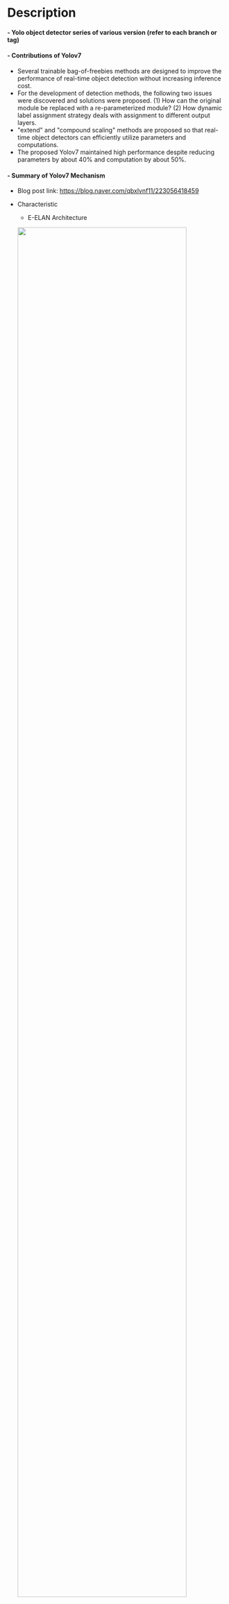 Description
=============

#### - Yolo object detector series of various version (refer to each branch or tag)

#### - Contributions of Yolov7
  - Several trainable bag-of-freebies methods are designed to improve the performance of real-time object detection without increasing inference cost.
  - For the development of detection methods, the following two issues were discovered and solutions were proposed. (1) How can the original module be replaced with a re-parameterized module? (2) How dynamic label assignment strategy deals with assignment to different output layers.
  - "extend" and "compound scaling" methods are proposed so that real-time object detectors can efficiently utilize parameters and computations.
  - The proposed Yolov7 maintained high performance despite reducing parameters by about 40% and computation by about 50%.

#### - Summary of Yolov7 Mechanism
  - Blog post link: https://blog.naver.com/qbxlvnf11/223056418459
  - Characteristic
    - E-ELAN Architecture

    <img src="https://user-images.githubusercontent.com/52263269/228470825-01baf4f0-c06f-480b-8e64-003f99ab17f4.png" width="90%"></img>

    - Model Scaling for Concatenation-Based Model Architecture

    <img src="https://user-images.githubusercontent.com/52263269/228469230-30ff0446-7d33-4cb8-8511-7a466a16b890.png" width="90%"></img>

    - Planned re-parameterized convolution

    <img src="https://user-images.githubusercontent.com/52263269/228472239-500dc738-de9d-433a-a554-d723326d7794.png" width="50%"></img>

    - Coarse for auxiliary and fine for lead loss

    <img src="https://user-images.githubusercontent.com/52263269/228472541-7494916c-7743-4c5a-888e-aebcb4bfb99c.png" width="90%"></img>


Contents
=============

#### - Modify Yolov7 code in [Yolov7 official repository](https://github.com/WongKinYiu/yolov7) to make object detector optimize for human detection (jointly learning of CrowdHuman, Safety Helmet Dataset)

#### - Yolov7 Train/Fine-tune/Validate/Inference
  - Train & Fine-tune Yolov7 model
    - Fine-tune with custom human detection dataset: jointly learning of CrowdHuman, Safety Helmet Dataset (refet to cache_labels method in '/utils/dataset.py')
    - Caution! OTA (Optimal Transport Assignment for Object Detection) loss likeyly to cause GPU memory overflow when maximum length of label is very long (e.g. 782 in CrowdHuman)
    - This problem can be addressed by modifying the parameters of the configuration file to limit the maximum length of label or not use OTA loss.
      - Limiting the maximum length of label: e.g. set 'cut_max_len' parameter as 200 in human_custom.yaml
      - Not use OTA loss: e.g. set 'loss_ota' parameter as 1 in hyp.scratch.human_custom.yaml

  - Test & Inference Yolov7 model
    - Test: Confusion Matrix, F1/PR/P/R Curve etc.
    - Inference: Detect objects in image
    
  <img src="https://user-images.githubusercontent.com/52263269/228701002-7795546e-caa8-4667-9409-a1ec6e161a58.jpg" width="45%"></img> 
  <img src="https://user-images.githubusercontent.com/52263269/228700447-7c625fa1-09ba-4982-a233-c0631c31d25b.jpg" width="45%"></img>

  <img src="https://user-images.githubusercontent.com/52263269/228702551-36043d61-931d-4322-ac20-112d7f6cf3ad.jpg" width="45%"></img> 
  <img src="https://user-images.githubusercontent.com/52263269/228702485-8784d840-e686-4492-9c08-a7207500ced3.jpg" width="45%"></img>

#### - Convert & Inference Yolov7 TensorRT Engine
- Convert Yolov7 Pytorch weigths to TensorRT engine: FP16, INT8 calibration
- Faster inference of Yolov7 TensorRT engine

#### - Config files
- Build config for joint learning of two human dataset


Structures of Project Folders
=============

```
${CODE_ROOT}
            |   |-- train.py
            |   |-- ...
${DATA_ROOT}
            |   |-- train_total_data_path_list.txt    
            |   |-- valid_total_data_path_list.txt
            |   |-- CrowdHuman
            |   |   |   |-- CrowdHuman_train01
            |   |   |   |-- CrowdHuman_train02
            |   |   |   |-- CrowdHuman_train03
            |   |   |   |-- CrowdHuman_val
            |   |   |   |-- CrowdHuman_test
            |   |   |   |-- annotation_train.odgt
            |   |   |   |-- annotation_val.odgt
            |   |-- Safety_Helmet_Detection_with_Extended_Labels
            |   |   |   |-- Images
            |   |   |   |-- Annotations
```


Custom Human Detection Dataset
=============

#### - Path of data_path_list.txt
  - Train: './data/train_total_data_path_list.txt'
  - Valid: './data/valid_total_data_path_list.txt'

#### - Crowd Human Dataset

https://www.crowdhuman.org/

https://www.crowdhuman.org/download.html

#### - Safety Helmet detection with Extended Labels (SHEL) Dataset

https://data.mendeley.com/datasets/9rcv8mm682/2


Download Weights & TensorRT Engine
=============

#### - Download COCO pretrained weights of Yolov7

https://github.com/WongKinYiu/yolov7

#### - Download fine-tuned weights and TensorRT engine of Yolov7
  - Password: 1234
  
http://naver.me/5bdUjMvg


Docker Environments
=============

#### - Pull docker environment

```
docker pull qbxlvnf11docker/yolov7_tensorrt
```

#### - Run docker environment

```
nvidia-docker run -it --gpus all --name yolov7_tensorrt --shm-size=64G -p 8844:8844 -e GRANT_SUDO=yes --user root -v {data_folder}:/workspace/data -v {yolov7_folder}:/workspace/yolov7 -w /workspace/yolov7 qbxlvnf11docker/yolov7_tensorrt bash
```


How to use
=============

#### - Train Yolov7: Pre-Train or Fine-Tuning
  - COCO pretrained: P5 & P6

  ```
  python train.py --workers 8 --device 0 --batch-size 16 --data data/coco_custom.yaml --img 640 640 --cfg cfg/training/yolov7.yaml --weights '' --name yolov7-coco-custom --hyp data/hyp.scratch.custom.yaml --epochs 300
  ```
  
  ```
  python train_aux.py --workers 8 --device 0 --batch-size 8 --data data/coco_custom.yaml --img 640 640 --cfg cfg/training/yolov7-w6.yaml --weights '' --name yolov7-w6-coco-custom --hyp data/hyp.scratch.custom.yaml --epochs 300
  ```

  - COCO pretrained + Custom Human Detection Dataset Fine-Tune: P5 & P6

  ```
  python train.py --workers 8 --device 0 --batch-size 16 --data data/human_custom.yaml --img 640 640 --cfg cfg/training/yolov7-custom.yaml --weights ./weights/yolov7.pt --name yolov7-human-custom --hyp data/hyp.scratch.human_custom.yaml --epochs 100
  ```

  ```
  python train_aux.py --workers 8 --device 0 --batch-size 2 --data data/human_w6_custom.yaml --img 640 640 --cfg cfg/training/yolov7-w6-custom.yaml --weights ./weights/yolov7-w6.pt --name yolov7-w6-human-custom --hyp data/hyp.scratch.human_custom.yaml --epochs 100
  ```

#### - Test Yolov7: Confusion Matrix, F1/PR/P/R Curve etc.
  - COCO pretrained Weights

  ```
  python test.py --data data/coco_custom.yaml --img 640 --batch 16 --conf 0.001 --iou 0.65 --device 0 --weights ./weights/yolov7.pt --name yolov7_coco_val --no-trace
  ```
  
  - COCO pretrained + Custom Human Detection Dataset Fine-Tune Weights

  ```
  python test.py --data data/human_custom.yaml --img 640 --batch 16 --conf 0.001 --iou 0.65 --device 0 --weights ./weights/yolov7_human.pt --name yolov7_human_val --no-trace
  ```

#### - Building Yolov7 ONNX
  - For inference: add '--max-wh 640'
  - COCO pretrained Weights

  ```
  python export_onnx.py --weights ./weights/yolov7.pt --grid --end2end --simplify --topk-all 100 --iou-thres 0.65 --conf-thres 0.35 --img-size 640 640
  ```
  
  - COCO pretrained + Custom Human Detection Dataset Fine-Tune Weights

  ```
  python export_onnx.py --weights ./weights/yolov7_human.pt --grid --end2end --simplify --topk-all 100 --iou-thres 0.65 --conf-thres 0.35 --img-size 640 640
  ```

#### - Building Yolov7 FP16 TensorRT Engines (ONNX to TensorRT)
  - Clone tensorrt-python reposit
  
  ```
  git clone https://github.com/Linaom1214/tensorrt-python.git
  ```
  
  - COCO pretrained ONNX

  ```
  python ./tensorrt-python/export_trt.py -o ./weights/yolov7.onnx -e ./weights/yolov7_FP16.trt -p fp16
  ```
  
  - COCO pretrained + Custom Human Detection Dataset Fine-Tune ONNX
  
  ```
  python ./tensorrt-python/export_trt.py -o ./weights/yolov7_human.onnx -e ./weights/yolov7_human_FP16.trt -p fp16
  ```

#### - Building Yolov7 INT8 Calibration TensorRT Engines (ONNX to TensorRT)
  - Clone tensorrt-python reposit
  
  ```
  git clone https://github.com/Linaom1214/tensorrt-python.git
  ```
  
  - COCO pretrained ONNX

  ```
  python ./tensorrt-python/export_trt.py -o ./weights/yolov7.onnx -e ./weights/yolov7_INT8.trt -p int8 --calib_input ./samples/images --calib_cache ./weights/calibration.cache
  ```
  
  - COCO pretrained + Custom Human Detection Dataset Fine-Tune ONNX
  
  ```
  python ./tensorrt-python/export_trt.py -o ./weights/yolov7_human.onnx -e ./weights/yolov7_human_INT8.trt -p int8 --calib_input ./samples/images --calib_cache ./weights/calibration.cache
  ```

#### - Pytorch Inference: detecting object with pretrained Yolov7
  - COCO pretrained Weights

  ```
  python detect.py --weights ./weights/yolov7.pt --conf 0.25 --img-size 640 --source samples/images/horses.jpg --no-trace
  ```
  
  - COCO pretrained + Custom Human Detection Dataset Fine-Tune Weights
  
  ```
  python detect.py --weights ./weights/yolov7_human.pt --conf 0.4 --img-size 640 --source samples/images/1066405,2bfbf000c47880b7.jpg --no-trace
  ```

#### - ONNX Inference: detecting object with Yolov7 ONNX
  - COCO pretrained ONNX
  
  ```
  python detect.py --onnx-inf --onnx-path ./weights/yolov7.onnx --weights ./weights/yolov7.pt --conf 0.25 --img-size 640 --source samples/images/horses.jpg --no-trace
  ```

  - COCO pretrained + Custom Human Detection Dataset Fine-Tune ONNX

  ```
  python detect.py --onnx-inf --onnx-path ./weights/yolov7_human.onnx --weights ./weights/yolov7_human.pt --conf 0.4 --img-size 640 --source samples/images/1066405,2bfbf000c47880b7.jpg --no-trace
  ```

#### - FP16 TRT Inference: detecting object with Yolov7 FP16 TensorRT engine
  - COCO pretrained TRT
  
  ```
  python detect.py --trt-inf --trt-engine-path ./weights/yolov7_FP16.trt --weights ./weights/yolov7.pt --conf 0.25 --img-size 640 --source samples/images/horses.jpg --no-trace
  ```

  - COCO pretrained + Custom Human Detection Dataset Fine-Tune TRT

  ```
  python detect.py --trt-inf --trt-engine-path ./weights/yolov7_human_FP16.trt --weights ./weights/yolov7_human.pt --conf 0.25 --img-size 640 --source samples/images/1066405,2bfbf000c47880b7.jpg --no-trace
  ```

#### - INT8 TRT Inference: detecting object with Yolov7 INT8 Calibration TensorRT engine
  - COCO pretrained TRT
  
  ```
  python detect.py --trt-inf --trt-engine-path ./weights/yolov7_INT8.trt --weights ./weights/yolov7.pt --conf 0.25 --img-size 640 --source samples/images/horses.jpg --no-trace
  ```

  - COCO pretrained + Custom Human Detection Dataset Fine-Tune TRT

  ```
  python detect.py --trt-inf --trt-engine-path ./weights/yolov7_human_INT8.trt --weights ./weights/yolov7_human.pt --conf 0.25 --img-size 640 --source samples/images/1066405,2bfbf000c47880b7.jpg --no-trace
  ```


References
=============

#### - Yolov7 paper
```
@article{Yolov7,
  title={YOLOv7: Trainable bag-of-freebies sets new state-of-the-art for real-time object detectors},
  author={Chien-Yao Wang, Alexey Bochkovskiy, and Hong-Yuan Mark Liao Institute of Information Science, Academia Sinica, Taiwan},
  journal = {arXiv},
  year={2022}
}
```

#### - Yolov7 Pytorch & TensorRT

https://github.com/WongKinYiu/yolov7

#### - torch2trt

https://github.com/NVIDIA-AI-IOT/torch2trt


Author
=============

#### - LinkedIn: https://www.linkedin.com/in/taeyong-kong-016bb2154

#### - Blog URL: https://blog.naver.com/qbxlvnf11

#### - Email: qbxlvnf11@google.com, qbxlvnf11@naver.com

